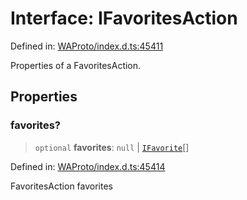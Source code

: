 # Interface: IFavoritesAction

Defined in: [WAProto/index.d.ts:45411](https://github.com/Fokusdotid/bail/blob/8a30cf93a8ac726f06d1ad6578695812a8253e53/WAProto/index.d.ts#L45411)

Properties of a FavoritesAction.

## Properties

### favorites?

> `optional` **favorites**: `null` \| [`IFavorite`](../namespaces/FavoritesAction/interfaces/IFavorite.md)[]

Defined in: [WAProto/index.d.ts:45414](https://github.com/Fokusdotid/bail/blob/8a30cf93a8ac726f06d1ad6578695812a8253e53/WAProto/index.d.ts#L45414)

FavoritesAction favorites
